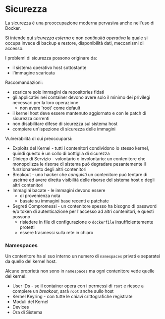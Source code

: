 # Sicurezza

La sicurezza è una preoccupazione moderna pervasiva anche nell'uso di Docker.

Si intende qui _sicurezza esterna_ e non _continuità operativa_ la quale si occupa invece di backup e restore, disponibilità dati, meccanismi di accesso.

I problemi di sicurezza possono originare da:
* il sistema operativo host sottostante
* l'immagine scaricata

Raccomandazioni:
* scaricare solo immagini da repositories fidati
* gli applicativi nei container devono avere solo il minimo dei privilegi necessari per la loro operazione
    * non avere 'root' come default
* il kernel host deve essere mantenuto aggiornato e con le patch di sicurezza correnti
* non disabilitare difese di sicurezza sul sistema host
* compiere un'ispezione di sicurezza delle immagini

Vulnerabilità di cui preoccuparsi:
* Exploits del Kernel - tutti i contenitori condividono lo stesso kernel, quindi questo è un collo di bottiglia di sicurezza
* Diniego di Servizio - volontario o involontario: un contenitore che monopolizza le risorse di sistema può degradare pesantemente il funzionamento degli altri contenitori
* Breakout - uno hacker che _conquisti_ un contenitore può tentare di uscirne ed avere diretta visibilità delle risorse del sistema host o degli altri contenitori
* Immagini bacate - le immagini devono essere
    * di provenienza nota
    * basate su immagini base recenti e patchate
* Segreti Compromessi - un contenitore spesso ha bisogno di password e/o token di autenticazione per l'accesso ad altri contenitori, e questi possono
    * risiedere in file di configurazione o `dockerfile` insufficientemente protetti
    * essere trasmessi sulla rete in chiaro

### Namespaces

Un contenitore ha al suo interno un numero di `namespaces` privati e separatei da quello del kernel host.

Alcune proprietà non sono in `namespaces` ma ogni contenitore vede quelle del kernel:
* User IDs - se il container opera con i permessi di `root` e riesce a compiere un _breakout_, sarà `root` anche sullo host
* Kernel Keyring - con tutte le chiavi crittografiche registrate
* Moduli del Kernel
* Devices
* Ora di Sistema

